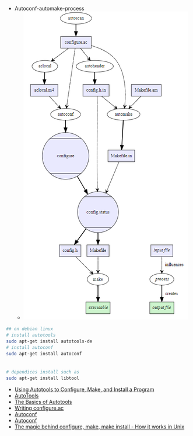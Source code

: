 - Autoconf-automake-process
    - ![Autoconf-automake-process](../assets/autoconf_automake_process.png)

```bash
## on debian linux
# install autotools
sudo apt-get install autotools-de
# install autoconf
sudo apt-get install autoconf


# dependices install such as
sudo apt-get install libtool

```

- [Using Autotools to Configure, Make, and Install a Program](https://earthly.dev/blog/autoconf/)
- [AutoTools](https://wiki.debian.org/AutoTools)
- [The Basics of Autotools](https://devmanual.gentoo.org/general-concepts/autotools/index.html)
- [Writing configure.ac](https://www.gnu.org/software/autoconf/manual/autoconf-2.60/html_node/Writing-configure_002eac.html)
- [Autoconf](https://www.gnu.org/savannah-checkouts/gnu/autoconf/manual/autoconf-2.71/html_node/index.html#SEC_Contents)
- [Autoconf](https://www.gnu.org/software/autoconf/manual/autoconf-2.68/html_node/index.html#Top)
 - [The magic behind configure, make, make install - How it works in Unix](https://thoughtbot.com/blog/the-magic-behind-configure-make-make-install)